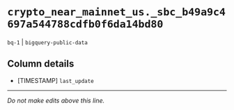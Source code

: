 # `crypto_near_mainnet_us._sbc_b49a9c4697a544788cdfb0f6da14bd80`
`bq-1` | `bigquery-public-data`

## Column details
* [TIMESTAMP] `last_update`

-------------------------------------------------------------------------------
*Do not make edits above this line.*
